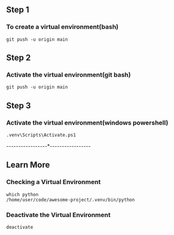 ## Step 1
### To create a virtual environment(bash)
```
git push -u origin main
```
## Step 2
### Activate the virtual environment(git bash)
```
git push -u origin main
```
## Step 3
### Activate the virtual environment(windows powershell)
```
.venv\Scripts\Activate.ps1
```
-----------------*-----------------
## Learn More
### Checking a Virtual Environment
```
which python
/home/user/code/awesome-project/.venv/bin/python
```
### Deactivate the Virtual Environment
```
deactivate
```
